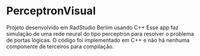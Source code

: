 # PerceptronVisual
 Projeto desenvolvido em RadStudio Berlim usando C++
Esse app faz simulação de uma rede neural do tipo perceptron para resolver o problema de portas lógicas.
O código foi implementado em C++ e não há nenhuma componente de terceiros para compilação.
